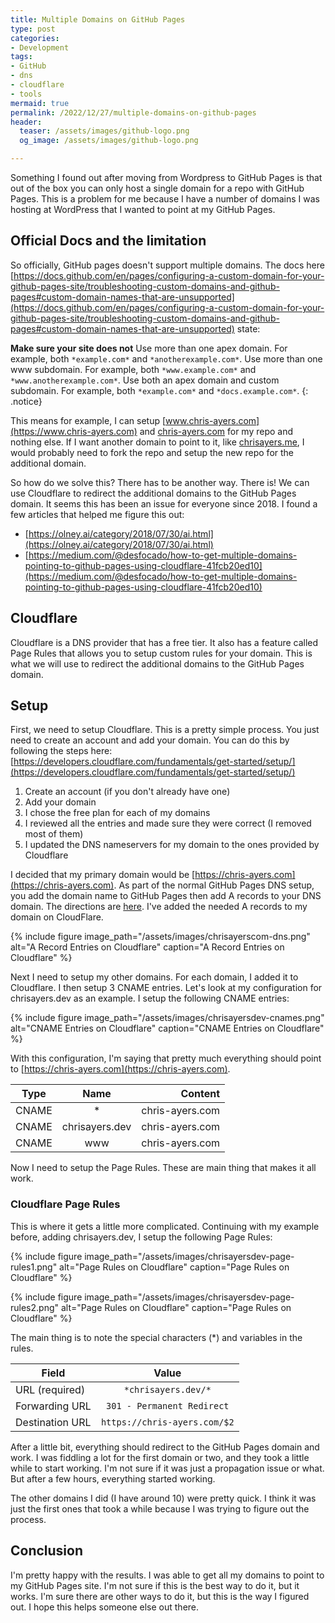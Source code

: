 ```yaml
---
title: Multiple Domains on GitHub Pages
type: post
categories:
- Development
tags:
- GitHub
- dns
- cloudflare
- tools
mermaid: true
permalink: /2022/12/27/multiple-domains-on-github-pages
header:
  teaser: /assets/images/github-logo.png
  og_image: /assets/images/github-logo.png

---
```


Something I found out after moving from Wordpress to GitHub Pages is that out of the box you can only host a single domain for a repo with GitHub Pages. This is a problem for me because I have a number of domains I was hosting at WordPress that I wanted to point at my GitHub Pages.

## Official Docs and the limitation

So officially, GitHub pages doesn't support multiple domains. The docs here [https://docs.github.com/en/pages/configuring-a-custom-domain-for-your-github-pages-site/troubleshooting-custom-domains-and-github-pages#custom-domain-names-that-are-unsupported](https://docs.github.com/en/pages/configuring-a-custom-domain-for-your-github-pages-site/troubleshooting-custom-domains-and-github-pages#custom-domain-names-that-are-unsupported) state:

**Make sure your site does not**
Use more than one apex domain. For example, both `*example.com*` and `*anotherexample.com*`.
Use more than one www subdomain. For example, both `*www.example.com*` and `*www.anotherexample.com*`.
Use both an apex domain and custom subdomain. For example, both `*example.com*` and `*docs.example.com*`.
{: .notice}

This means for example, I can setup [www.chris-ayers.com](https://www.chris-ayers.com) and [chris-ayers.com](https://chris-ayers.com) for my repo and nothing else.
If I want another domain to point to it, like [chrisayers.me](https://chrisayers.me), I would probably need to fork the repo and setup the new repo for the additional domain.

So how do we solve this? There has to be another way. There is! We can use Cloudflare to redirect the additional domains to the GitHub Pages domain. It seems this has been an issue for everyone since 2018. I found a few articles that helped me figure this out:

- [https://olney.ai/category/2018/07/30/ai.html](https://olney.ai/category/2018/07/30/ai.html)
- [https://medium.com/@desfocado/how-to-get-multiple-domains-pointing-to-github-pages-using-cloudflare-41fcb20ed10](https://medium.com/@desfocado/how-to-get-multiple-domains-pointing-to-github-pages-using-cloudflare-41fcb20ed10)

## Cloudflare

Cloudflare is a DNS provider that has a free tier. It also has a feature called Page Rules that allows you to setup custom rules for your domain. This is what we will use to redirect the additional domains to the GitHub Pages domain.

## Setup

First, we need to setup Cloudflare. This is a pretty simple process. You just need to create an account and add your domain. You can do this by following the steps here: [https://developers.cloudflare.com/fundamentals/get-started/setup/](https://developers.cloudflare.com/fundamentals/get-started/setup/)

1. Create an account (if you don't already have one)
2. Add your domain
3. I chose the free plan for each of my domains
4. I reviewed all the entries and made sure they were correct (I removed most of them)
5. I updated the DNS nameservers for my domain to the ones provided by Cloudflare

I decided that my primary domain would be [https://chris-ayers.com](https://chris-ayers.com). As part of the normal GitHub Pages DNS setup, you add the domain name to GitHub Pages then add A records to your DNS domain. The directions are [here](https://docs.github.com/en/pages/configuring-a-custom-domain-for-your-github-pages-site/managing-a-custom-domain-for-your-github-pages-site#configuring-an-apex-domain). I've added the needed A records to my domain on CloudFlare.

{% include figure image_path="/assets/images/chrisayerscom-dns.png" alt="A Record Entries on Cloudflare" caption="A Record Entries on Cloudflare" %}

Next I need to setup my other domains. For each domain, I added it to Cloudflare. I then setup 3 CNAME entries. Let's look at my configuration for chrisayers.dev as an example. I setup the following CNAME entries:

{% include figure image_path="/assets/images/chrisayersdev-cnames.png" alt="CNAME Entries on Cloudflare" caption="CNAME Entries on Cloudflare" %}

With this configuration, I'm saying that pretty much everything should point to [https://chris-ayers.com](https://chris-ayers.com).

| Type  |           Name |         Content |
|-------|:--------------:|----------------:|
| CNAME |              * | chris-ayers.com |
| CNAME | chrisayers.dev | chris-ayers.com |
| CNAME |            www | chris-ayers.com |

Now I need to setup the Page Rules. These are main thing that makes it all work.

### Cloudflare Page Rules

This is where it gets a little more complicated. Continuing with my example before, adding chrisayers.dev, I setup the following Page Rules:

{% include figure image_path="/assets/images/chrisayersdev-page-rules1.png" alt="Page Rules on Cloudflare" caption="Page Rules on Cloudflare" %}

{% include figure image_path="/assets/images/chrisayersdev-page-rules2.png" alt="Page Rules on Cloudflare" caption="Page Rules on Cloudflare" %}

The main thing is to note the special characters (*) and variables in the rules.

| Field |          Value |
|-------|:--------------:|
| URL (required) |  ```*chrisayers.dev/*``` |
| Forwarding URL |  ```301 - Permanent Redirect``` |
| Destination URL | ```https://chris-ayers.com/$2``` |

After a little bit, everything should redirect to the GitHub Pages domain and work. I was fiddling a lot for the first domain or two, and they took a little while to start working. I'm not sure if it was just a propagation issue or what. But after a few hours, everything started working.

The other domains I did (I have around 10) were pretty quick. I think it was just the first ones that took a while because I was trying to figure out the process.

## Conclusion

I'm pretty happy with the results. I was able to get all my domains to point to my GitHub Pages site. I'm not sure if this is the best way to do it, but it works. I'm sure there are other ways to do it, but this is the way I figured out. I hope this helps someone else out there.
